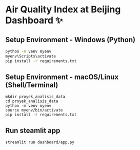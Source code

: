 # Air Quality Index at Beijing Dashboard ✨

## Setup Environment - Windows (Python)
```bash
python -m venv myenv
myenv\Scripts\activate
pip install -r requirements.txt
```

## Setup Environment - macOS/Linux (Shell/Terminal)
```
mkdir proyek_analisis_data
cd proyek_analisis_data
python -m venv myenv
source myenv/bin/activate
pip install -r requirements.txt
```

## Run steamlit app
```
streamlit run dashboard/app.py
```